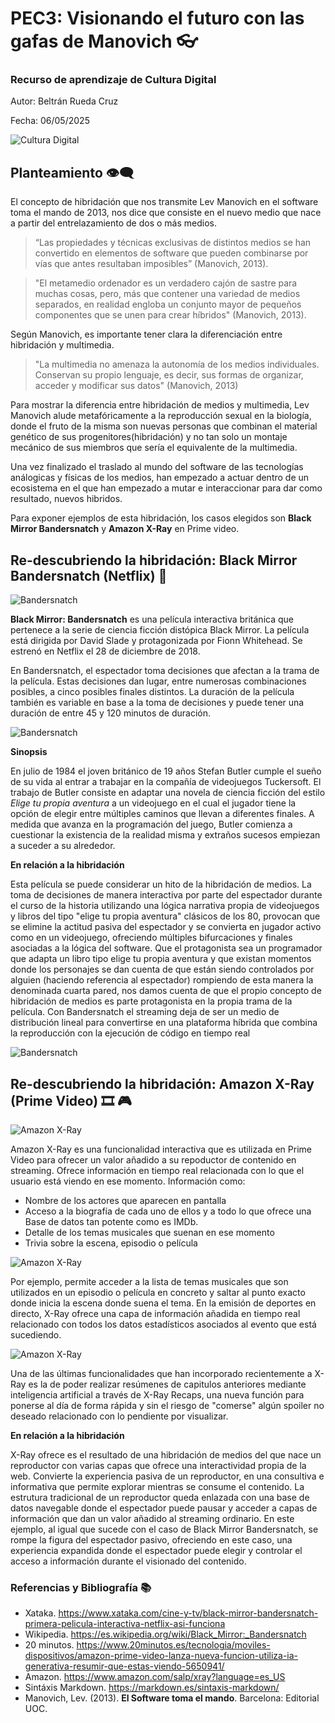 # PEC3: Visionando el futuro con las gafas de Manovich 👓

### Recurso de aprendizaje de Cultura Digital 


Autor: Beltrán Rueda Cruz


Fecha: 06/05/2025

![Cultura Digital](https://miro.medium.com/max/1400/0*9PyyNvrO2PcD3KuU.png) 



## Planteamiento 👁️‍🗨️

El concepto de hibridación que nos transmite Lev Manovich en el software toma el mando de 2013, nos dice que consiste en el nuevo medio que nace a partir del entrelazamiento de dos o más medios.
 
> “Las propiedades y técnicas exclusivas de distintos medios se han convertido en elementos de software que pueden combinarse por vías que antes resultaban imposibles” (Manovich, 2013).

> "El metamedio ordenador es un verdadero cajón de sastre para muchas cosas, pero, más que contener una variedad de medios separados, en realidad engloba un conjunto mayor de pequeños componentes que se unen para crear híbridos" (Manovich, 2013).

Según Manovich, es importante tener clara la diferenciación entre hibridación y multimedia. 

> "La multimedia no amenaza la autonomía de los medios individuales. Conservan su propio lenguaje, es decir, sus formas de organizar, acceder y modificar sus datos" (Manovich, 2013)

Para mostrar la diferencia entre hibridación de medios y multimedia, Lev Manovich alude metafóricamente a la reproducción sexual en la biología, donde el fruto de la misma son nuevas personas que combinan el material genético de sus progenitores(hibridación) y no tan solo un montaje mecánico de sus miembros que sería el equivalente de la multimedia.

Una vez finalizado el traslado al mundo del software de las tecnologías análogicas y físicas de los medios, han empezado a actuar dentro de un ecosistema en el que han empezado a mutar e interaccionar para dar como resultado, nuevos hibridos.

Para exponer ejemplos de esta hibridación, los casos elegidos son **Black Mirror Bandersnatch** y **Amazon X-Ray** en Prime video.




## Re-descubriendo la hibridación: Black Mirror Bandersnatch (Netflix) 🍿

![Bandersnatch](https://github.com/bruedauoc/PEC3_Hibridacion/blob/main/bandersnatch/4.jpg) 

**Black Mirror: Bandersnatch** es una película interactiva británica que pertenece a la serie de ciencia ficción distópica Black Mirror.​ La película está dirigida por David Slade y protagonizada por Fionn Whitehead. Se estrenó en Netflix​ el 28 de diciembre de 2018.​

En Bandersnatch, el espectador toma decisiones que afectan a la trama de la película.​ Estas decisiones dan lugar, entre numerosas combinaciones posibles,​ a cinco posibles finales distintos.​ La duración de la película también es variable en base a la toma de decisiones y puede tener una duración de entre 45 y 120 minutos de duración.​ 

![Bandersnatch](https://github.com/bruedauoc/PEC3_Hibridacion/blob/main/bandersnatch/2.jpg) 


**Sinopsis**

En julio de 1984 el joven británico de 19 años Stefan Butler cumple el sueño de su vida al entrar a trabajar en la compañía de videojuegos Tuckersoft.
El trabajo de Butler consiste en adaptar una novela de ciencia ficción del estilo *Elige tu propia aventura* a un videojuego en el cual el jugador tiene la opción de elegir entre múltiples caminos que llevan a diferentes finales. A medida que avanza en la programación del juego, Butler comienza a cuestionar la existencia de la realidad misma y extraños sucesos empiezan a suceder a su alrededor. 

**En relación a la hibridación**

Esta película se puede considerar un hito de la hibridación de medios. La toma de decisiones de manera interactiva por parte del espectador durante el curso de la historia utilizando una lógica narrativa propia de videojuegos y libros del tipo "elige tu propia aventura" clásicos de los 80, provocan que se elimine la actitud pasiva del espectador y se convierta en jugador activo como en un videojuego, ofreciendo múltiples bifurcaciones y finales asociadas a la lógica del software. Que el protagonista sea un programador que adapta un libro tipo elige tu propia aventura y que existan momentos donde los personajes se dan cuenta de que están siendo controlados por alguien (haciendo referencia al espectador) rompiendo de esta manera la denominada cuarta pared, nos damos cuenta de que el propio concepto de hibridación de medios es parte protagonista en la propia trama de la película. Con Bandersnatch el streaming deja de ser un medio de distribución lineal para convertirse en una plataforma híbrida que combina la reproducción con la ejecución de código en tiempo real

![Bandersnatch](https://github.com/bruedauoc/PEC3_Hibridacion/blob/main/bandersnatch/6.png) 


## Re-descubriendo la hibridación: Amazon X-Ray (Prime Video) 🎞️ 🎮

![Amazon X-Ray](https://github.com/bruedauoc/PEC3_Hibridacion/blob/main/primevideo/1.png) 

Amazon X-Ray es una funcionalidad interactiva que es utilizada en Prime Video para ofrecer un valor añadido a su repoductor de contenido en streaming. Ofrece información en tiempo real relacionada con lo que el usuario está viendo en ese momento.
Información como:

* Nombre de los actores que aparecen en pantalla
* Acceso a la biografía de cada uno de ellos y a todo lo que ofrece una Base de datos tan potente como es IMDb.
* Detalle de los temas musicales que suenan en ese momento
* Trivia sobre la escena, episodio o película

![Amazon X-Ray](https://github.com/bruedauoc/PEC3_Hibridacion/blob/main/primevideo/2.png) 

Por ejemplo, permite acceder a la lista de temas musicales que son utilizados en un episodio o película en concreto y saltar al punto exacto donde inicia la escena donde suena el tema. 
En la emisión de deportes en directo, X-Ray ofrece una capa de información añadida en tiempo real relacionado con todos los datos estadísticos asociados al evento que está sucediendo.

![Amazon X-Ray](https://github.com/bruedauoc/PEC3_Hibridacion/blob/main/primevideo/3.png) 

Una de las últimas funcionalidades que han incorporado recientemente a X-Ray es la de poder realizar resúmenes de capitulos anteriores mediante inteligencia artificial a través de X-Ray Recaps, una nueva función para ponerse al día de forma rápida y sin el riesgo de "comerse" algún spoiler no deseado relacionado con lo pendiente por visualizar.

**En relación a la hibridación**

X-Ray ofrece es el resultado de una hibridación de medios del que nace un reproductor con varias capas que ofrece una interactividad propia de la web. Convierte la experiencia pasiva de un reproductor, en una consultiva e informativa que permite explorar mientras se consume el contenido. La estrutura tradicional de un reproductor queda enlazada con una base de datos navegable donde el espectador puede pausar y acceder a capas de información que dan un valor añadido al streaming ordinario.
En este ejemplo, al igual que sucede con el caso de Black Mirror Bandersnatch, se rompe la figura del espectador pasivo, ofreciendo en este caso, una experiencia expandida donde el espectador puede elegir y controlar el acceso a información durante el visionado del contenido.


### Referencias y Bibliografía 📚

* Xataka. https://www.xataka.com/cine-y-tv/black-mirror-bandersnatch-primera-pelicula-interactiva-netflix-asi-funciona
* Wikipedia. https://es.wikipedia.org/wiki/Black_Mirror:_Bandersnatch
* 20 minutos. https://www.20minutos.es/tecnologia/moviles-dispositivos/amazon-prime-video-lanza-nueva-funcion-utiliza-ia-generativa-resumir-que-estas-viendo-5650941/
* Amazon. https://www.amazon.com/salp/xray?language=es_US
* Sintáxis Markdown. https://markdown.es/sintaxis-markdown/
* Manovich, Lev. (2013). **El Software toma el mando**. Barcelona: Editorial UOC. 
